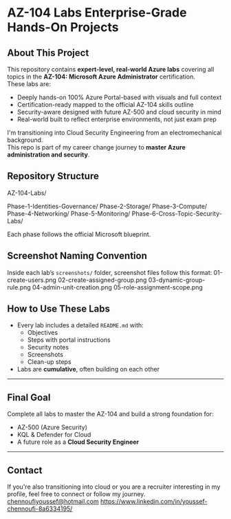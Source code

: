 # AZ-104 Labs Enterprise-Grade Hands-On Projects

## About This Project

This repository contains **expert-level, real-world Azure labs** covering all topics in the **AZ-104: Microsoft Azure Administrator** certification.  
These labs are:
- Deeply hands-on 100% Azure Portal-based with visuals and full context
- Certification-ready mapped to the official AZ-104 skills outline
- Security-aware designed with future AZ-500 and cloud security in mind
- Real-world built to reflect enterprise environments, not just exam prep

I'm transitioning into Cloud Security Engineering from an electromechanical background.  
This repo is part of my career change journey to **master Azure administration and security**.

## Repository Structure
AZ-104-Labs/

Phase-1-Identities-Governance/
Phase-2-Storage/
Phase-3-Compute/
Phase-4-Networking/
Phase-5-Monitoring/
Phase-6-Cross-Topic-Security-Labs/


Each phase follows the official Microsoft blueprint.

## Screenshot Naming Convention

Inside each lab’s `screenshots/` folder, screenshot files follow this format:
01-create-users.png
02-create-assigned-group.png
03-dynamic-group-rule.png
04-admin-unit-creation.png
05-role-assignment-scope.png


## How to Use These Labs

- Every lab includes a detailed `README.md` with:
  - Objectives
  - Steps with portal instructions
  - Security notes
  - Screenshots
  - Clean-up steps
- Labs are **cumulative**, often building on each other

---

## Final Goal

Complete all labs to master the AZ-104 and build a strong foundation for:
- AZ-500 (Azure Security)
- KQL & Defender for Cloud
- A future role as a **Cloud Security Engineer**

---

## Contact

If you're also transitioning into cloud or you are a recruiter interesting in my profile, feel free to connect or follow my journey.
chennoufiyoussef@hotmail.com
https://www.linkedin.com/in/youssef-chennoufi-8a6334195/
